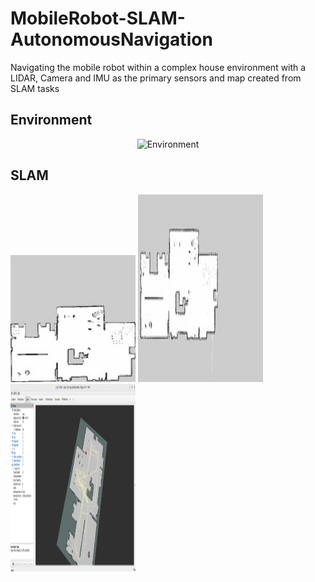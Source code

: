 # MobileRobot-SLAM-AutonomousNavigation

Navigating the mobile robot within a complex house environment with a LIDAR, Camera and IMU as the primary sensors and map created from SLAM tasks

## Environment
<p align="center"> <img src="https://github.com/AkshayLaddha943/MobileRobot-SLAM-AutonomousNavigation/assets/62604049/7563525e-3ff4-476a-b324-48ed0f4f58e2" height="500" width=800" alt="Environment">
<br/>

## SLAM

<p float="left">
  <img src="https://github.com/AkshayLaddha943/MobileRobot-SLAM-AutonomousNavigation/blob/main/images/slam_toolbox.jpg" width="200" />
  <img src="https://github.com/AkshayLaddha943/MobileRobot-SLAM-AutonomousNavigation/blob/main/images/gmapping.jpg" height="300" width="200" /> 
  <img src="https://github.com/AkshayLaddha943/MobileRobot-SLAM-AutonomousNavigation/blob/main/images/rtabmap.png" height="300" width="200" />
</p>




